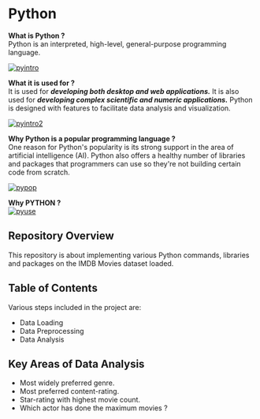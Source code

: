 # Python

__What is Python ?__<br>
Python is an interpreted, high-level, general-purpose programming language.

[![pyintro](https://raw.githubusercontent.com/BhaktiPrabhakar/IMDBMovies/master/images/pyintro.jpg "pyintro")](https://raw.githubusercontent.com/BhaktiPrabhakar/IMDBMovies/master/images/pyintro.jpg "pyintro")

__What it is used for ?__<br>
It is used for ___developing both desktop and web applications.___ It is also used for ___developing complex scientific and numeric applications.___ Python is designed with features to facilitate data analysis and visualization.

[![pyintro2](https://raw.githubusercontent.com/BhaktiPrabhakar/IMDBMovies/master/images/pyintro2.jpg "pyintro2")](https://raw.githubusercontent.com/BhaktiPrabhakar/IMDBMovies/master/images/pyintro2.jpg "pyintro2")

__Why Python is a popular programming language ?__<br>
One reason for Python's popularity is its strong support in the area of artificial intelligence (AI). Python also offers a healthy number of libraries and packages that programmers can use so they're not building certain code from scratch.

[![pypop](https://raw.githubusercontent.com/BhaktiPrabhakar/IMDBMovies/master/images/pypop.png "pypop")](https://raw.githubusercontent.com/BhaktiPrabhakar/IMDBMovies/master/images/pypop.png "pypop")

__Why PYTHON ?__<br>
[![pyuse](https://raw.githubusercontent.com/BhaktiPrabhakar/IMDBMovies/master/images/pyuse.jpg "pyuse")](https://raw.githubusercontent.com/BhaktiPrabhakar/IMDBMovies/master/images/pyuse.jpg "pyuse")

## Repository Overview
This repository is about implementing various Python commands, libraries and packages on the IMDB Movies dataset loaded.

## Table of Contents<br>
Various steps included in the project are:
- Data Loading
- Data Preprocessing<br>
- Data Analysis<br>

## Key Areas of Data Analysis<br>
- Most widely preferred genre.
- Most preferred content-rating.<br>
- Star-rating with highest movie count.<br>
- Which actor has done the maximum movies ?<br>


